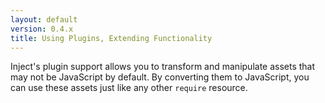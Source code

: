 ```yaml
---
layout: default
version: 0.4.x
title: Using Plugins, Extending Functionality
---
```


Inject's plugin support allows you to transform and manipulate assets that may not be JavaScript by default. By converting them to JavaScript, you can use these assets just like any other `require` resource.